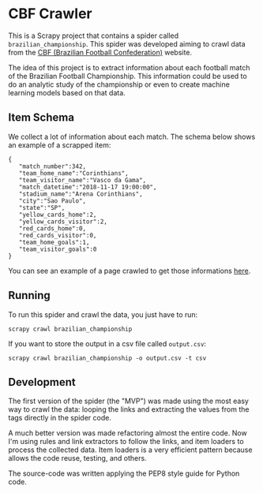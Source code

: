 # CBF Crawler

This is a Scrapy project that contains a spider called ``brazilian_championship``. 
This spider was developed aiming to crawl data from the [CBF (Brazilian Football Confederation)](https://www.cbf.com.br/) website.

The idea of this project is to extract information about each football match of the Brazilian Football Championship. 
This information could be used to do an analytic study of the championship or even to create machine learning models based on that data.

## Item Schema

We collect a lot of information about each match. The schema below shows an example of a scrapped item:
````
{
   "match_number":342,
   "team_home_name":"Corinthians",
   "team_visitor_name":"Vasco da Gama",
   "match_datetime":"2018-11-17 19:00:00",
   "stadium_name":"Arena Corinthians",
   "city":"Sao Paulo",
   "state":"SP",
   "yellow_cards_home":2,
   "yellow_cards_visitor":2,
   "red_cards_home":0,
   "red_cards_visitor":0,
   "team_home_goals":1,
   "team_visitor_goals":0
}
````

You can see an example of a page crawled to get those informations [here](https://www.cbf.com.br/futebol-brasileiro/competicoes/campeonato-brasileiro-serie-a/2018/232).

## Running

To run this spider and crawl the data, you just have to run:
````
scrapy crawl brazilian_championship
````

If you want to store the output in a csv file called ``output.csv``:
````
scrapy crawl brazilian_championship -o output.csv -t csv
````

## Development

The first version of the spider (the "MVP") was made using the most easy way to crawl the data: looping the links and
extracting the values from the tags directly in the spider code.

A much better version was made refactoring almost the entire code.
Now I'm using rules and link extractors to follow the links, and item loaders to process the collected data.
Item loaders is a very efficient pattern because allows the code reuse, testing, and others.

The source-code was written applying the PEP8 style guide for Python code.
